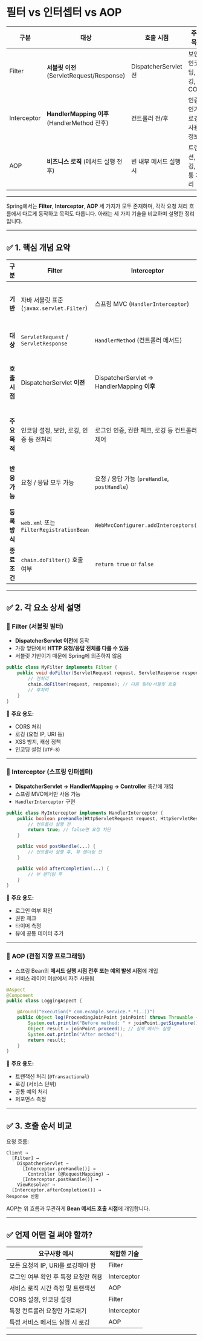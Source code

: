 # 필터 vs 인터셉터 vs AOP

| 구분          | 대상                                       | 호출 시점               | 주요 목적             |
| ----------- | ---------------------------------------- | ------------------- | ----------------- |
| Filter      | **서블릿 이전** (ServletRequest/Response)     | DispatcherServlet 전 | 보안, 인코딩, 로깅, CORS |
| Interceptor | **HandlerMapping 이후** (HandlerMethod 전후) | 컨트롤러 전/후            | 인증/인가, 로깅, 사용자 정보 |
| AOP         | **비즈니스 로직** (메서드 실행 전후)                  | 빈 내부 메서드 실행 시       | 트랜잭션, 로깅, 공통 처리   |


---

Spring에서는 **Filter**, **Interceptor**, **AOP** 세 가지가 모두 존재하며, 각각 요청 처리 흐름에서 다르게 동작하고 목적도 다릅니다. 아래는 세 가지 기술을 비교하며 설명한 정리입니다.

---

## ✅ 1. 핵심 개념 요약

| 구분        | Filter                                | Interceptor                               | AOP                           |
| --------- | ------------------------------------- | ----------------------------------------- | ----------------------------- |
| **기반**    | 자바 서블릿 표준 (`javax.servlet.Filter`)    | 스프링 MVC (`HandlerInterceptor`)            | 스프링 AOP (`@Aspect`, Proxy 기반) |
| **대상**    | `ServletRequest` / `ServletResponse`  | `HandlerMethod` (컨트롤러 메서드)                | Spring Bean의 메서드              |
| **호출 시점** | DispatcherServlet **이전**              | DispatcherServlet → HandlerMapping **이후** | 실제 Bean의 **메서드 실행 시점 전/후/예외** |
| **주요 목적** | 인코딩 설정, 보안, 로깅, 인증 등 전처리              | 로그인 인증, 권한 체크, 로깅 등 컨트롤러 제어               | 트랜잭션, 로깅, 성능 측정, 공통 관심사 처리    |
| **반응 가능** | 요청 / 응답 모두 가능                         | 요청 / 응답 가능 (`preHandle`, `postHandle`)    | 메서드 실행 전/후, 예외 등 모두 처리 가능     |
| **등록 방식** | `web.xml` 또는 `FilterRegistrationBean` | `WebMvcConfigurer.addInterceptors()`      | `@Aspect` + `@Around` 등       |
| **종료 조건** | `chain.doFilter()` 호출 여부              | `return true` or `false`                  | AOP Advice 정의 방식에 따름          |

---

## ✅ 2. 각 요소 상세 설명

### 🔹 Filter (서블릿 필터)

* **DispatcherServlet 이전**에 동작
* 가장 앞단에서 **HTTP 요청/응답 전체를 다룰 수 있음**
* 서블릿 기반이기 때문에 Spring에 의존하지 않음

```java
public class MyFilter implements Filter {
    public void doFilter(ServletRequest request, ServletResponse response, FilterChain chain) {
        // 전처리
        chain.doFilter(request, response); // 다음 필터/서블릿 호출
        // 후처리
    }
}
```

📌 **주요 용도:**

* CORS 처리
* 로깅 (요청 IP, URI 등)
* XSS 방지, 캐싱 정책
* 인코딩 설정 (`UTF-8`)

---

### 🔹 Interceptor (스프링 인터셉터)

* **DispatcherServlet → HandlerMapping → Controller** 중간에 개입
* 스프링 MVC에서만 사용 가능
* `HandlerInterceptor` 구현

```java
public class MyInterceptor implements HandlerInterceptor {
    public boolean preHandle(HttpServletRequest request, HttpServletResponse response, Object handler) {
        // 컨트롤러 실행 전
        return true; // false면 요청 차단
    }

    public void postHandle(...) {
        // 컨트롤러 실행 후, 뷰 렌더링 전
    }

    public void afterCompletion(...) {
        // 뷰 렌더링 후
    }
}
```

📌 **주요 용도:**

* 로그인 여부 확인
* 권한 체크
* 타이머 측정
* 뷰에 공통 데이터 추가

---

### 🔹 AOP (관점 지향 프로그래밍)

* 스프링 Bean의 **메서드 실행 시점 전후 또는 예외 발생 시점**에 개입
* 서비스 레이어 이상에서 자주 사용됨

```java
@Aspect
@Component
public class LoggingAspect {

    @Around("execution(* com.example.service.*.*(..))")
    public Object log(ProceedingJoinPoint joinPoint) throws Throwable {
        System.out.println("Before method: " + joinPoint.getSignature());
        Object result = joinPoint.proceed(); // 실제 메서드 실행
        System.out.println("After method");
        return result;
    }
}
```

📌 **주요 용도:**

* 트랜잭션 처리 (`@Transactional`)
* 로깅 (서비스 단위)
* 공통 예외 처리
* 퍼포먼스 측정

---

## ✅ 3. 호출 순서 비교

요청 흐름:

```plaintext
Client →
  [Filter] →
    DispatcherServlet →
      [Interceptor.preHandle()] →
        Controller (@RequestMapping) →
      [Interceptor.postHandle()] →
    ViewResolver →
  [Interceptor.afterCompletion()] →
Response 반환
```

AOP는 위 흐름과 무관하게 **Bean 메서드 호출 시점**에 개입합니다.

---

## ✅ 언제 어떤 걸 써야 할까?

| 요구사항 예시                | 적합한 기술      |
| ---------------------- | ----------- |
| 모든 요청의 IP, URI를 로깅해야 함 | Filter      |
| 로그인 여부 확인 후 특정 요청만 허용  | Interceptor |
| 서비스 로직 시간 측정 및 트랜잭션    | AOP         |
| CORS 설정, 인코딩 설정        | Filter      |
| 특정 컨트롤러 요청만 가로채기       | Interceptor |
| 특정 서비스 메서드 실행 시 로깅     | AOP         |

---

